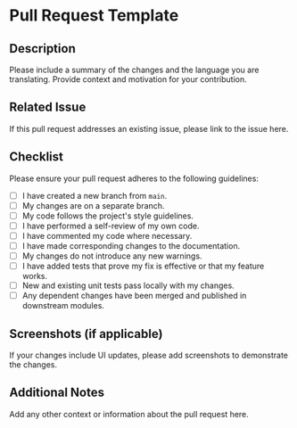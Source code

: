 # Pull Request Template

## Description
Please include a summary of the changes and the language you are translating. Provide context and motivation for your contribution.

## Related Issue
If this pull request addresses an existing issue, please link to the issue here.

## Checklist
Please ensure your pull request adheres to the following guidelines:
- [ ] I have created a new branch from `main`.
- [ ] My changes are on a separate branch.
- [ ] My code follows the project's style guidelines.
- [ ] I have performed a self-review of my own code.
- [ ] I have commented my code where necessary.
- [ ] I have made corresponding changes to the documentation.
- [ ] My changes do not introduce any new warnings.
- [ ] I have added tests that prove my fix is effective or that my feature works.
- [ ] New and existing unit tests pass locally with my changes.
- [ ] Any dependent changes have been merged and published in downstream modules.

## Screenshots (if applicable)
If your changes include UI updates, please add screenshots to demonstrate the changes.

## Additional Notes
Add any other context or information about the pull request here.
